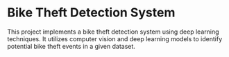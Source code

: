 # Bike Theft Detection System
 This project implements a bike theft detection system using deep learning techniques. It utilizes computer vision and deep learning models to identify potential bike theft events in a given dataset.

